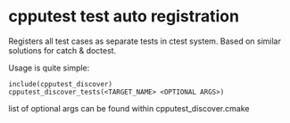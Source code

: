 # cpputest test auto registration

Registers all test cases as separate tests in ctest system. Based on similar solutions for catch & doctest.

Usage is quite simple:
```
include(cpputest_discover)
cpputest_discover_tests(<TARGET_NAME> <OPTIONAL ARGS>)
```

list of optional args can be found within cpputest_discover.cmake

